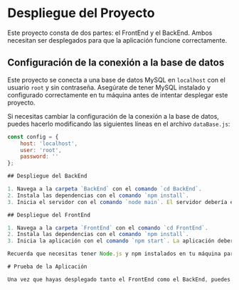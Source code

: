 # Despliegue del Proyecto

Este proyecto consta de dos partes: el FrontEnd y el BackEnd. Ambos necesitan ser desplegados para que la aplicación funcione correctamente.

## Configuración de la conexión a la base de datos

Este proyecto se conecta a una base de datos MySQL en `localhost` con el usuario `root` y sin contraseña. Asegúrate de tener MySQL instalado y configurado correctamente en tu máquina antes de intentar desplegar este proyecto.

Si necesitas cambiar la configuración de la conexión a la base de datos, puedes hacerlo modificando las siguientes líneas en el archivo `dataBase.js`:

```javascript
const config = {
    host: 'localhost',
    user: 'root',
    password: ''
};

## Despliegue del BackEnd

1. Navega a la carpeta `BackEnd` con el comando `cd BackEnd`.
2. Instala las dependencias con el comando `npm install`.
3. Inicia el servidor con el comando `node main`. El servidor debería estar corriendo en `http://localhost:5000`.

## Despliegue del FrontEnd

1. Navega a la carpeta `FrontEnd` con el comando `cd FrontEnd`.
2. Instala las dependencias con el comando `npm install`.
3. Inicia la aplicación con el comando `npm start`. La aplicación debería estar corriendo en `http://localhost:3000`.

Recuerda que necesitas tener Node.js y npm instalados en tu máquina para poder desplegar este proyecto.

# Prueba de la Aplicación

Una vez que hayas desplegado tanto el FrontEnd como el BackEnd, puedes probar la aplicación navegando a `http://localhost:3000` en tu navegador web. Esto te llevará a la interfaz de usuario de la aplicación, donde podrás interactuar con ella y ver cómo funciona.